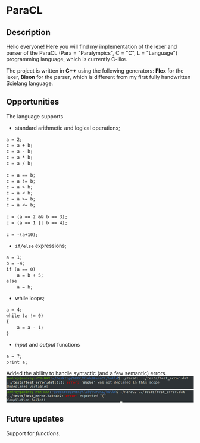 # ParaCL
## Description
Hello everyone! Here you will find my implementation of the lexer and parser of the ParaCL (Para = "Paralympics", C = "C", L = "Language") programming language, which is currently C-like.

The project is written in **C++** using the following generators: **Flex** for the lexer, **Bison** for the parser, which is different from my first fully handwritten Scielang language.
## Opportunities
The language supports 
* standard arithmetic and logical operations;
```
a = 2;
c = a + b;
c = a - b;
c = a * b;
c = a / b;

c = a == b;
c = a != b;
c = a > b;
c = a < b;
c = a >= b;
c = a <= b;

c = (a == 2 && b == 3);
c = (a == 1 || b == 4);

c = -(a+10);
```
*  `if/else` expressions;
```
a = 1;
b = -4;
if (a == 0)
    a = b + 5;
else
    a = b;
```
* while loops;
```
a = 4;
while (a != 0)
{
    a = a - 1;
}
```
* *input* and *output* functions
```
a = ?;
print a;
```

Added the ability to handle syntactic (and a few semantic) errors.
![Unknown variable](/images/var_error.jpg)
![Syntax error](/images/syntax_err.jpg)

## Future updates
Support for *functions*.